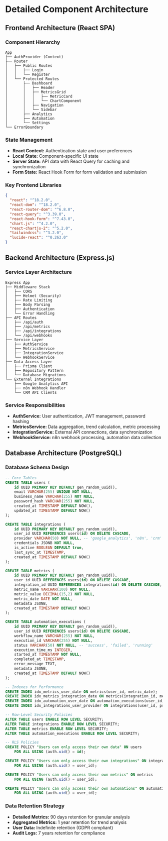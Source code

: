 # Detailed Component Architecture

## Frontend Architecture (React SPA)

### Component Hierarchy

```
App
├── AuthProvider (Context)
├── Router
│   ├── Public Routes
│   │   ├── Login
│   │   └── Register
│   └── Protected Routes
│       ├── Dashboard
│       │   ├── Header
│       │   ├── MetricsGrid
│       │   │   ├── MetricCard
│       │   │   └── ChartComponent
│       │   ├── Navigation
│       │   └── Sidebar
│       ├── Analytics
│       ├── Automation
│       └── Settings
└── ErrorBoundary
```

### State Management

- **React Context:** Authentication state and user preferences
- **Local State:** Component-specific UI state
- **Server State:** API data with React Query for caching and synchronization
- **Form State:** React Hook Form for form validation and submission

### Key Frontend Libraries

```json
{
  "react": "^18.2.0",
  "react-dom": "^18.2.0",
  "react-router-dom": "^6.8.0",
  "react-query": "^3.39.0",
  "react-hook-form": "^7.43.0",
  "chart.js": "^4.2.0",
  "react-chartjs-2": "^5.2.0",
  "tailwindcss": "^3.2.0",
  "lucide-react": "^0.263.0"
}
```

## Backend Architecture (Express.js)

### Service Layer Architecture

```
Express App
├── Middleware Stack
│   ├── CORS
│   ├── Helmet (Security)
│   ├── Rate Limiting
│   ├── Body Parsing
│   ├── Authentication
│   └── Error Handling
├── API Routes
│   ├── /api/auth
│   ├── /api/metrics
│   ├── /api/integrations
│   └── /api/webhooks
├── Service Layer
│   ├── AuthService
│   ├── MetricsService
│   ├── IntegrationService
│   └── WebhookService
├── Data Access Layer
│   ├── Prisma Client
│   ├── Repository Pattern
│   └── Database Migrations
└── External Integrations
    ├── Google Analytics API
    ├── n8n Webhook Handler
    └── CRM API Clients
```

### Service Responsibilities

- **AuthService:** User authentication, JWT management, password hashing
- **MetricsService:** Data aggregation, trend calculation, metric processing
- **IntegrationService:** External API connections, data synchronization
- **WebhookService:** n8n webhook processing, automation data collection

## Database Architecture (PostgreSQL)

### Database Schema Design

```sql
-- Core Tables
CREATE TABLE users (
    id UUID PRIMARY KEY DEFAULT gen_random_uuid(),
    email VARCHAR(255) UNIQUE NOT NULL,
    business_name VARCHAR(255) NOT NULL,
    password_hash VARCHAR(255) NOT NULL,
    created_at TIMESTAMP DEFAULT NOW(),
    updated_at TIMESTAMP DEFAULT NOW()
);

CREATE TABLE integrations (
    id UUID PRIMARY KEY DEFAULT gen_random_uuid(),
    user_id UUID REFERENCES users(id) ON DELETE CASCADE,
    provider VARCHAR(50) NOT NULL, -- 'google_analytics', 'n8n', 'crm'
    credentials JSONB NOT NULL,
    is_active BOOLEAN DEFAULT true,
    last_sync_at TIMESTAMP,
    created_at TIMESTAMP DEFAULT NOW()
);

CREATE TABLE metrics (
    id UUID PRIMARY KEY DEFAULT gen_random_uuid(),
    user_id UUID REFERENCES users(id) ON DELETE CASCADE,
    integration_id UUID REFERENCES integrations(id) ON DELETE CASCADE,
    metric_name VARCHAR(100) NOT NULL,
    metric_value DECIMAL(15,2) NOT NULL,
    metric_date DATE NOT NULL,
    metadata JSONB,
    created_at TIMESTAMP DEFAULT NOW()
);

CREATE TABLE automation_executions (
    id UUID PRIMARY KEY DEFAULT gen_random_uuid(),
    user_id UUID REFERENCES users(id) ON DELETE CASCADE,
    workflow_name VARCHAR(255) NOT NULL,
    execution_id VARCHAR(255) NOT NULL,
    status VARCHAR(50) NOT NULL, -- 'success', 'failed', 'running'
    execution_time_ms INTEGER,
    started_at TIMESTAMP NOT NULL,
    completed_at TIMESTAMP,
    error_message TEXT,
    metadata JSONB,
    created_at TIMESTAMP DEFAULT NOW()
);

-- Indexes for Performance
CREATE INDEX idx_metrics_user_date ON metrics(user_id, metric_date);
CREATE INDEX idx_metrics_integration_date ON metrics(integration_id, metric_date);
CREATE INDEX idx_automation_user_date ON automation_executions(user_id, started_at);
CREATE INDEX idx_integrations_user_provider ON integrations(user_id, provider);

-- Row-Level Security Policies
ALTER TABLE users ENABLE ROW LEVEL SECURITY;
ALTER TABLE integrations ENABLE ROW LEVEL SECURITY;
ALTER TABLE metrics ENABLE ROW LEVEL SECURITY;
ALTER TABLE automation_executions ENABLE ROW LEVEL SECURITY;

-- RLS Policies
CREATE POLICY "Users can only access their own data" ON users
    FOR ALL USING (auth.uid() = id);

CREATE POLICY "Users can only access their own integrations" ON integrations
    FOR ALL USING (auth.uid() = user_id);

CREATE POLICY "Users can only access their own metrics" ON metrics
    FOR ALL USING (auth.uid() = user_id);

CREATE POLICY "Users can only access their own automations" ON automation_executions
    FOR ALL USING (auth.uid() = user_id);
```

### Data Retention Strategy

- **Detailed Metrics:** 90 days retention for granular analysis
- **Aggregated Metrics:** 1 year retention for trend analysis
- **User Data:** Indefinite retention (GDPR compliant)
- **Audit Logs:** 7 years retention for compliance
